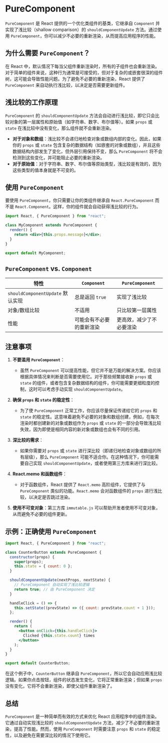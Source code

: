 # PureComponent

`PureComponent` 是 React 提供的一个优化类组件的基类，它继承自 `Component` 并实现了浅比较（shallow comparison）的 `shouldComponentUpdate` 方法。通过使用 `PureComponent`，你可以减少不必要的重新渲染，从而提高应用程序的性能。

## 为什么需要 `PureComponent`？

在 React 中，默认情况下每当父组件重新渲染时，所有的子组件也会重新渲染。对于简单的组件来说，这种行为通常是可接受的，但对于复杂的或嵌套很深的组件树，这可能会导致性能问题。为了避免不必要的重新渲染，React 提供了 `PureComponent` 来自动执行浅比较，以决定是否需要更新组件。

## 浅比较的工作原理

`PureComponent` 的 `shouldComponentUpdate` 方法会自动进行浅比较，即它只会比较对象的第一层属性和原始值（如字符串、数字、布尔值等）。如果 `props` 或 `state` 在浅比较中没有变化，那么组件就不会重新渲染。

- **对于对象和数组**：浅比较不会递归地检查对象或数组内部的变化。因此，如果你的 `props` 或 `state` 包含复杂的数据结构（如嵌套的对象或数组），并且这些数据结构内部发生了变化，但外层引用保持不变，那么 `PureComponent` 将不会检测到这些变化，并可能阻止必要的重新渲染。
- **对于原始值**：对于字符串、数字、布尔值等原始类型，浅比较是有效的，因为这些类型的值本身就是不可变的。

## 使用 `PureComponent`

要使用 `PureComponent`，你只需要让你的类组件继承自 `React.PureComponent` 而不是 `React.Component`。这样，你的组件就会自动获得浅比较的行为。

```jsx
import React, { PureComponent } from "react";

class MyComponent extends PureComponent {
  render() {
    return <div>{this.props.message}</div>;
  }
}

export default MyComponent;
```

## `PureComponent` vs. `Component`

| 特性                             | `Component`              | `PureComponent`          |
| -------------------------------- | ------------------------ | ------------------------ |
| `shouldComponentUpdate` 默认实现 | 总是返回 `true`          | 实现了浅比较             |
| 对象/数组比较                    | 不适用                   | 只比较第一层属性         |
| 性能                             | 可能会有不必要的重新渲染 | 更高效，减少了不必要渲染 |

## 注意事项

1. **不要滥用 `PureComponent`**：

   - 虽然 `PureComponent` 可以提高性能，但它并不是万能的解决方案。你应该根据具体情况来判断是否需要使用它。对于那些频繁接收新 `props` 或 `state` 的组件，或者包含复杂数据结构的组件，你可能需要更细粒度的控制，这时可以考虑手动实现 `shouldComponentUpdate`。

2. **确保 `props` 和 `state` 的稳定性**：

   - 为了使 `PureComponent` 正常工作，你应该尽量保证传递给它的 `props` 和 `state` 的稳定性。这意味着避免不必要的对象和数组创建，例如，在每次渲染时都创建新的对象或数组作为 `props` 或 `state` 的一部分会导致浅比较失效，因为即使是相同内容的新对象或数组也会有不同的引用。

3. **深比较的需求**：

   - 如果你需要对 `props` 或 `state` 进行深比较（即递归地检查对象或数组的所有层级），那么 `PureComponent` 可能不适合你。在这种情况下，你可能需要自己实现 `shouldComponentUpdate`，或者使用第三方库来进行深比较。

4. **React.memo 和函数组件**：

   - 对于函数组件，React 提供了 `React.memo` 高阶组件，它提供了与 `PureComponent` 类似的功能。`React.memo` 会对函数组件的 `props` 进行浅比较，以决定是否跳过渲染。

5. **使用不可变对象**：第三方库 `immutable.js` 可以帮助开发者使用不可变对象，从而避免不必要的组件更新。

## 示例：正确使用 `PureComponent`

```jsx
import React, { PureComponent } from "react";

class CounterButton extends PureComponent {
  constructor(props) {
    super(props);
    this.state = { count: 0 };
  }

  shouldComponentUpdate(nextProps, nextState) {
    // PureComponent 自动实现了浅比较逻辑
    return true; // 由 PureComponent 决定
  }

  handleClick = () => {
    this.setState((prevState) => ({ count: prevState.count + 1 }));
  };

  render() {
    return (
      <button onClick={this.handleClick}>
        Clicked {this.state.count} times
      </button>
    );
  }
}

export default CounterButton;
```

在这个例子中，`CounterButton` 继承自 `PureComponent`，所以它会自动应用浅比较逻辑。如果你点击按钮，组件的状态发生变化，它将正常重新渲染；但如果 `props` 没有变化，它将不会重新渲染，即使父组件重新渲染了。

## 总结

`PureComponent` 是一种简单而有效的方式来优化 React 应用程序中的组件渲染。它通过自动实现浅比较的 `shouldComponentUpdate` 方法，减少了不必要的重新渲染，提高了性能。然而，使用 `PureComponent` 时需要注意 `props` 和 `state` 的稳定性，以及避免在需要深比较的情况下使用它。
